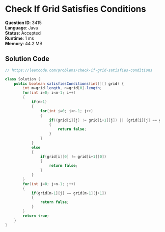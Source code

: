 # Check If Grid Satisfies Conditions

**Question ID**: 3415  
**Language**: Java  
**Status**: Accepted  
**Runtime**: 1 ms  
**Memory**: 44.2 MB  

## Solution Code
```java
// https://leetcode.com/problems/check-if-grid-satisfies-conditions

class Solution {
    public boolean satisfiesConditions(int[][] grid) {
        int m=grid.length, n=grid[0].length;
        for(int i=0; i<m-1; i++)
        {
            if(n>1)
            {
                for(int j=0; j<n-1; j++)
                {
                    if((grid[i][j] != grid[i+1][j]) || (grid[i][j] == grid[i][j+1]))
                    {
                        return false;
                    }
                }
            }
            else
            {
                if(grid[i][0] != grid[i+1][0])
                {
                    return false;
                }
            }
        }
        for(int j=0; j<n-1; j++)
        {
            if(grid[m-1][j] == grid[m-1][j+1])
            {
                return false;
            }
        }
        return true;
    }
}
```
